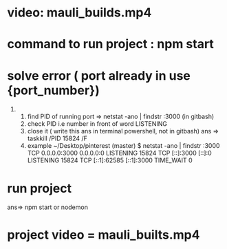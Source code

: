 # video: mauli_builds.mp4
# command to run project : npm start

# solve error ( port already in use {port_number})

1.  1.  find PID of running port => netstat -ano | findstr :3000 (in gitbash)
    2.  check PID i.e number in front of word LISTENING
    3.  close it ( write this ans in terminal powershell, not in gitbash)
        ans => taskkill /PID 15824 /F
    4.  example
        ~/Desktop/pinterest (master) $ netstat -ano | findstr :3000
        TCP 0.0.0.0:3000 0.0.0.0:0 LISTENING 15824
        TCP [::]:3000 [::]:0 LISTENING 15824
        TCP [::1]:62585 [::1]:3000 TIME_WAIT 0

# run project
ans=> npm start or nodemon


# project video  = mauli_builts.mp4
